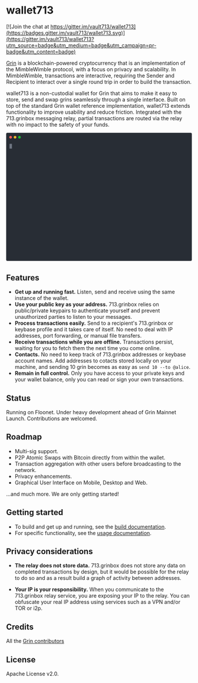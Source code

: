 # wallet713

[![Join the chat at https://gitter.im/vault713/wallet713](https://badges.gitter.im/vault713/wallet713.svg)](https://gitter.im/vault713/wallet713?utm_source=badge&utm_medium=badge&utm_campaign=pr-badge&utm_content=badge)

[Grin](https://github.com/mimblewimble/grin) is a blockchain-powered cryptocurrency that is an implementation of the MimbleWimble protocol, with a focus on privacy and scalability. In MimbleWimble, transactions are interactive, requiring the Sender and Recipient to interact over a single round trip in order to build the transaction.

wallet713 is a non-custodial wallet for Grin that aims to make it easy to store, send and swap grins seamlessly through a single interface. Built on top of the standard Grin wallet reference implementation, wallet713 extends functionality to improve usability and reduce friction. Integrated with the 713.grinbox messaging relay, partial transactions are routed via the relay with no impact to the safety of your funds.

<p align="center">
  <img width="600" src="demo.svg">
</p>

## Features

* **Get up and running fast.** Listen, send and receive using the same instance of the wallet.
* **Use your public key as your address.** 713.grinbox relies on public/private keypairs to authenticate yourself and prevent unauthorized parties to listen to your messages.
* **Process transactions easily.** Send to a recipient's 713.grinbox or keybase profile and it takes care of itself. No need to deal with IP addresses, port forwarding, or manual file transfers.
* **Receive transactions while you are offline.** Transactions persist, waiting for you to fetch them the next time you come online.
* **Contacts.** No need to keep track of 713.grinbox addresses or keybase account names. Add addresses to cotacts stored locally on your machine, and sending 10 grin becomes as easy as `send 10 --to @alice`.
* **Remain in full control.** Only you have access to your private keys and your wallet balance, only you can read or sign your own transactions.

## Status

Running on Floonet. Under heavy development ahead of Grin Mainnet Launch. Contributions are welcomed.

## Roadmap

* Multi-sig support.
* P2P Atomic Swaps with Bitcoin directly from within the wallet.
* Transaction aggregation with other users before broadcasting to the network.
* Privacy enhancements.
* Graphical User Interface on Mobile, Desktop and Web.

...and much more. We are only getting started!

## Getting started

* To build and get up and running, see the [build documentation](docs/build.md).
* For specific functionality, see the [usage documentation](doc/usage.md).

## Privacy considerations

* **The relay does not store data.** 713.grinbox does not store any data on completed transactions by design, but it would be possible for the relay to do so and as a result build a graph of activity between addresses.

* **Your IP is your responsibility.** When you communicate to the 713.grinbox relay service, you are exposing your IP to the relay. You can obfuscate your real IP address using services such as a VPN and/or TOR or i2p.

## Credits

All the [Grin contributors](https://github.com/mimblewimble/grin/graphs/contributors)

## License

Apache License v2.0. 

